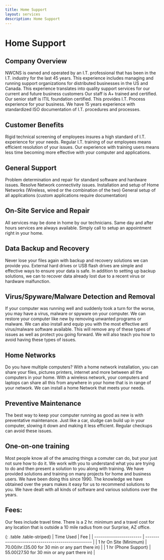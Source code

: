 ```yaml
---
title: Home Support
layout: services
description: Home Support
---
```


# Home Support

## Company Overview
NWCNS is owned and operated by an I.T. professional that has been in the I.T. industry for the last 45 years. This experience includes managing and running support organizations for distributed businesses in the US and Canada. This experience translates into quality support services for our current and future business customers
Our staff is A+ trained and certified. Our senior staff is ITIL foundation certified. This provides I.T. Process experience for your business. We have 15 years experience with standardized ISO documentation of I.T. procedures and processes.


## Customer Benefits
Rigid technical screening of employees insures a high standard of I.T. experience for your needs.
Regular I.T. training of our employees means efficient resolution of your issues.
Our experience with training users means less time becoming more effective with your computer and applications.

## General Support
Problem determination and repair for standard software and hardware issues.
Resolve Network connectivity issues.
Installation and setup of Home Networks (Wireless, wired or the combination of the two)
General setup of all applications (custom applications require documentation)

## On-Site Service and Repair
All services may be done in home by our technicians.  Same day and after hours services are always available.  Simply call to setup an appointment right in your home.

## Data Backup and Recovery
Never lose your files again with backup and recovery solutions we can provide you.  External hard drives or USB flash drives are simple and effective ways to ensure your data is safe.  In addition to setting up backup solutions, we can to recover data already lost due to a recent virus or hardware malfunction.

## Virus/Spyware/Malware Detection and Removal
If your computer was running well and suddenly took a turn for the worse, you may have a virus, malware or spyware on your computer.  We can restore your computer like new by removing unwanted programs or malware.  We can also install and equip you with the most effective anti virus/malware software available.  This will remove any of these types of issues as well as protect you going forward.  We will also teach you how to avoid having these types of issues.

## Home Networks
Do you have multiple computers?  With a home network installation, you can share your files, pictures printers, internet and more between all the computers in your home.  With a wireless network, your computers and laptops can share all this from anywhere in your home that is in range of your network.  We can install a home Network that meets your needs.

## Preventive Maintenance
The best way to keep your computer running as good as new is with preventative maintenance.  Just like a car, sludge can build up in your computer, slowing it down and making it less efficient.  Regular checkups can avoid these issues.

## One-on-one training
Most people know all of the amazing things a comuter can do, but your just not sure how to do it.  We work with you to understand what you are trying to do and then present a solution to you along with training. We have provided solutions and training on many projects for home and business users.  We have been doing this since 1990.  The knowledge we have obtained over the years makes it easy for us to recommend solutions to you.  We have dealt with all kinds of software and various solutions over the years.

## Fees:
Our fees include travel time.  There is a 2 hr. minimum and a travel cost for any location that is outside a 10 mile radius from our Surprise, AZ office.

{: .table .table-striped}
|       Time Used          |                    Fee                              |
| ------------------------ | --------------------------------------------------- |
| 1 hr On Site (Minimum)   | $70.00/hr. ($35.00 for 30 min or any part there in) |
| 1 hr (Phone Support)     | $55.00 ($27.50 for 30 min or any part there in)     |

<!--
<p>
<table border="5">
  <tr>
    <th>On-Site Hours</th>       
    <th> Fee</th>
  </tr>
  <tr>
     <td>1 hour on site (minimum)</td> 
     <td>$70.00/hr</td> 
  </tr>
  <tr>
    <td>1 hour phone support</td>         
    <td>$60.00/hr</td> 
  </tr>
  </table>
</p>
<br/>
## Note: On-Site Hours Have a minimum of 1 hour. Additional time billed in 30 minute increments or any part of 30 minutes.
## Note: Phone Support has a minimum of 1 hour. Additional time billed in 30 minute increments or any part of 30 minutes.
<p>
-->
